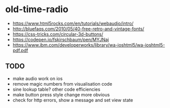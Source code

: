 # old-time-radio

* https://www.html5rocks.com/en/tutorials/webaudio/intro/
* http://bluefaqs.com/2010/05/40-free-retro-and-vintage-fonts/
* https://css-tricks.com/circular-3d-buttons/
* https://codepen.io/fskirschbaum/pen/MYJNaj
* https://www.ibm.com/developerworks/library/wa-ioshtml5/wa-ioshtml5-pdf.pdf

## TODO
* make audio work on ios
* remove magic numbers from visualisation code
* sine lookup table? other code efficiencies
* make button press style change more obvious
* check for http errors, show a message and set view state